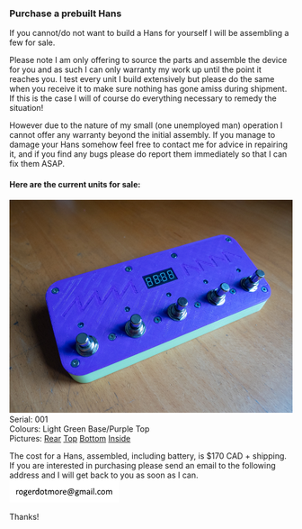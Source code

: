### Purchase a prebuilt Hans
If you cannot/do not want to build a Hans for yourself I will be assembling a few for sale.

Please note I am only offering to source the parts and assemble the device for you and as such I can only warranty my work up until the point it reaches you. I test every unit I build extensively but please do the same when you receive it to make sure nothing has gone amiss during shipment. If this is the case I will of course do everything necessary to remedy the situation!

However due to the nature of my small (one unemployed man) operation I cannot offer any warranty beyond the initial assembly. 
If you manage to damage your Hans somehow feel free to contact me for advice in repairing it, and if you find any bugs please do report them immediately so that I can fix them ASAP.

#### Here are the current units for sale:<br>
<img src=https://raw.githubusercontent.com/hunked/hans/main/builds/001/001-front.jpg width=600><br>
Serial: 001<br>
Colours: Light Green Base/Purple Top<br>
Pictures: [Rear](https://raw.githubusercontent.com/hunked/hans/main/builds/001/001-rear.jpg) [Top](https://raw.githubusercontent.com/hunked/hans/main/builds/001/001-top.jpg) [Bottom](https://raw.githubusercontent.com/hunked/hans/main/builds/001/001-bottom.jpg) [Inside](https://raw.githubusercontent.com/hunked/hans/main/builds/001/001-inside.jpg) 

The cost for a Hans, assembled, including battery, is $170 CAD + shipping.
If you are interested in purchasing please send an email to the following address and I will get back to you as soon as I can.<br>
<img src=https://raw.githubusercontent.com/hunked/hans/main/builds/contact.png>

Thanks!
